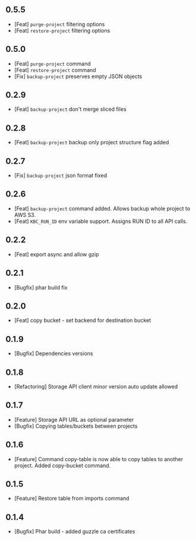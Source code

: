 ## 0.5.5
 * [Feat] `purge-project` filtering options
 * [Feat] `restore-project` filtering options

## 0.5.0
 * [Feat] `purge-project` command
 * [Feat] `restore-project` command
 * [Fix] `backup-project` preserves empty JSON objects

## 0.2.9
 * [Feat] `backup-project` don't merge sliced files

## 0.2.8
 * [Feat] `backup-project` backup only project structure flag added

## 0.2.7
 * [Fix] `backup-project` json format fixed

## 0.2.6
 * [Feat] `backup-project` command added. Allows backup whole project to AWS S3.
 * [Feat] `KBC_RUN_ID` env variable support. Assigns RUN ID to all API calls.

## 0.2.2
 * [Feat] export async and allow gzip

## 0.2.1
 * [Bugfix] phar build fix

## 0.2.0
 * [Feat] copy bucket - set backend for destination bucket

## 0.1.9
 * [Bugfix] Dependencies versions

## 0.1.8
 * [Refactoring] Storage API client minor version auto update allowed

## 0.1.7
 * [Feature] Storage API URL as optional parameter
 * [Bugfix] Copying tables/buckets between projects

## 0.1.6
 * [Feature] Command copy-table is now able to copy tables to another project. Added copy-bucket command.

## 0.1.5
 * [Feature] Restore table from imports command

## 0.1.4
 * [Bugfix] Phar build - added guzzle ca certificates



